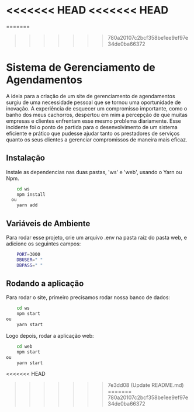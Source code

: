 <<<<<<< HEAD
<<<<<<< HEAD
=======
=======
>>>>>>> 780a20107c2bcf358be1ee9ef97e34de0ba66372

# Sistema de Gerenciamento de Agendamentos

A ideia para a criação de um site de gerenciamento de agendamentos surgiu de uma necessidade pessoal que se tornou uma oportunidade de inovação. A experiência de esquecer um compromisso importante, como o banho dos meus cachorros, despertou em mim a percepção de que muitas empresas e clientes enfrentam esse mesmo problema diariamente. Esse incidente foi o ponto de partida para o desenvolvimento de um sistema eficiente e prático que pudesse ajudar tanto os prestadores de serviços quanto os seus clientes a gerenciar compromissos de maneira mais eficaz.


## Instalação

Instale as dependencias nas duas pastas, 'ws' e 'web', usando o Yarn ou Npm.

```bash
    cd ws
    npm install
  ou
    yarn add
```
    
## Variáveis de Ambiente

Para rodar esse projeto, crie um arquivo .env na pasta raiz do pasta web, e adicione os seguintes campos:

```bash
    PORT=3000
    DBUSER=" "
    DBPASS=" "
```
## Rodando a aplicação

Para rodar o site, primeiro precisamos rodar nossa banco de dados:

```bash
    cd ws
    npm start
ou
    yarn start
```

Logo depois, rodar a aplicação web:

```bash
    cd web
    npm start
ou
    yarn start
```
<<<<<<< HEAD
>>>>>>> 7e3dd08 (Update README.md)
=======
>>>>>>> 780a20107c2bcf358be1ee9ef97e34de0ba66372
